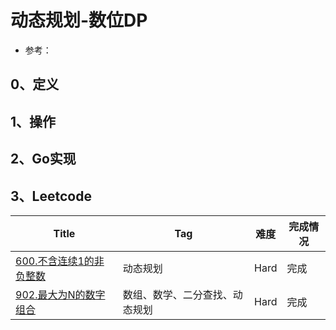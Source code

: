 # 动态规划-数位DP

- 参考：

## 0、定义

## 1、操作

## 2、Go实现

## 3、Leetcode

| Title                                                        | Tag                            | 难度 | 完成情况 |
| ------------------------------------------------------------ | ------------------------------ | ---- | -------- |
| [600.不含连续1的非负整数](https://leetcode-cn.com/problems/non-negative-integers-without-consecutive-ones/) | 动态规划                       | Hard | 完成     |
| [902.最大为N的数字组合](https://leetcode-cn.com/problems/numbers-at-most-n-given-digit-set/) | 数组、数学、二分查找、动态规划 | Hard | 完成     |
